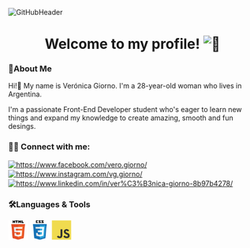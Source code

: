 ![GitHubHeader](https://user-images.githubusercontent.com/131780847/235526824-4878c927-8c85-4d7c-a3c0-5470c8b7e160.png)

<h1 align="center">Welcome to my profile! <img src="https://github.com/verogiorno/verogiorno/assets/131780847/0527d707-b45e-4fd9-9db3-16f3386d7b80" width="35px" alt="🤗"></h1>

<h3 align="left">🌸About Me</h3>
<p align="left">Hi!👋 My name is Verónica Giorno. I'm a 28-year-old woman who lives in Argentina.</p>
<p align="left">I'm a passionate Front-End Developer student who's eager to learn new things and expand my knowledge to create amazing, smooth and fun desings.</p>
 
<h3 align="left">🤝🏻 Connect with me:</h3>
<p align="left">

<a href="https://www.facebook.com/vero.giorno/" target="blank"><img align="center" src="https://user-images.githubusercontent.com/131780847/241581391-3b0fe9b2-570f-442e-a818-b7e2336286c1.svg" alt="https://www.facebook.com/vero.giorno/" height="30" width="40" /></a> <a href="https://www.instagram.com/vg.giorno/" target="blank"><img align="center" src="https://github-production-user-asset-6210df.s3.amazonaws.com/131780847/241581562-f0cb97bc-5172-41a2-bdb5-1dd2805c04d3.svg" alt="https://www.instagram.com/vg.giorno/" height="30" width="40" /></a> <a href="https://www.linkedin.com/in/ver%C3%B3nica-giorno-8b97b4278/" target="blank"><img align="center" src="https://user-images.githubusercontent.com/131780847/241581376-e0af5e37-0785-4d7b-8c47-091893fd2909.svg" alt="https://www.linkedin.com/in/ver%C3%B3nica-giorno-8b97b4278/" height="30" width="40" /></a>
</p>



<h3 align="left"><strong>🛠️Languages & Tools</strong></h3>
<p align="left"> 

</a> <a href="https://www.w3.org/html/" target="_blank" rel="noreferrer"> <img src="https://raw.githubusercontent.com/devicons/devicon/master/icons/html5/html5-original-wordmark.svg" alt="html5" width="40" height="40"/></a> <a href="https://www.w3schools.com/css/" target="_blank" rel="noreferrer"> <img src="https://raw.githubusercontent.com/devicons/devicon/master/icons/css3/css3-original-wordmark.svg" alt="css3" width="40" height="40"/></a> <a href="https://developer.mozilla.org/en-US/docs/Web/JavaScript" target="_blank" rel="noreferrer"> <img src="https://raw.githubusercontent.com/devicons/devicon/master/icons/javascript/javascript-original.svg" alt="javascript" width="40" height="40"/></a></p>

<!--
**verogiorno/verogiorno** is a ✨ _special_ ✨ repository because its `README.md` (this file) appears on your GitHub profile.

Here are some ideas to get you started:

- 🔭 I’m currently working on ...
- 🌱 I’m currently learning ...
- 👯 I’m looking to collaborate on ...
- 🤔 I’m looking for help with ...
- 💬 Ask me about ...
- 📫 How to reach me: ...
- 😄 Pronouns: ...
- ⚡ Fun fact: ...
-->

